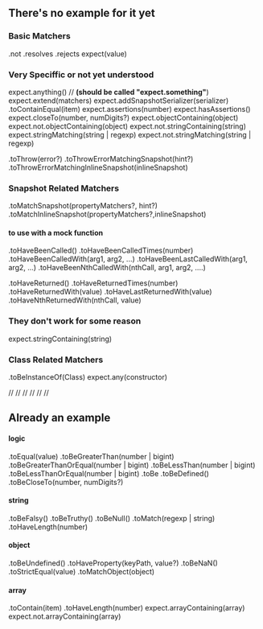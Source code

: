 ## There's no example for it yet

### Basic Matchers

.not
.resolves
.rejects
expect(value)

### Very Speciffic or not yet understood

expect.anything() // **(should be called "expect.something"**)
expect.extend(matchers)
expect.addSnapshotSerializer(serializer)
.toContainEqual(item)
expect.assertions(number)
expect.hasAssertions()
expect.closeTo(number, numDigits?)
expect.objectContaining(object)
expect.not.objectContaining(object)
expect.not.stringContaining(string)
expect.stringMatching(string | regexp)
expect.not.stringMatching(string | regexp)

.toThrow(error?)
.toThrowErrorMatchingSnapshot(hint?)
.toThrowErrorMatchingInlineSnapshot(inlineSnapshot)

### Snapshot Related Matchers

.toMatchSnapshot(propertyMatchers?, hint?)
.toMatchInlineSnapshot(propertyMatchers?,inlineSnapshot)

#### to use with a mock function

.toHaveBeenCalled()
.toHaveBeenCalledTimes(number)
.toHaveBeenCalledWith(arg1, arg2, ...)
.toHaveBeenLastCalledWith(arg1, arg2, ...)
.toHaveBeenNthCalledWith(nthCall, arg1, arg2, ....)

.toHaveReturned()
.toHaveReturnedTimes(number)
.toHaveReturnedWith(value)
.toHaveLastReturnedWith(value)
.toHaveNthReturnedWith(nthCall, value)

### They don't work for some reason

expect.stringContaining(string)

### Class Related Matchers

.toBeInstanceOf(Class)
expect.any(constructor)

//
//
//
//
//
//

## Already an example

#### logic

.toEqual(value)
.toBeGreaterThan(number | bigint)
.toBeGreaterThanOrEqual(number | bigint)
.toBeLessThan(number | bigint)
.toBeLessThanOrEqual(number | bigint)
.toBe
.toBeDefined()
.toBeCloseTo(number, numDigits?)

#### string

.toBeFalsy()
.toBeTruthy()
.toBeNull()
.toMatch(regexp | string)
.toHaveLength(number)

#### object

.toBeUndefined()
.toHaveProperty(keyPath, value?)
.toBeNaN()
.toStrictEqual(value)
.toMatchObject(object)

#### array

.toContain(item)
.toHaveLength(number)
expect.arrayContaining(array)
expect.not.arrayContaining(array)

